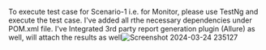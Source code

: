 To execute test case for Scenario-1 i.e. for Monitor, please use TestNg and execute the test case.
I've added all rthe necessary dependencies under POM.xml file.
I've Integrated 3rd party report generation plugin (Allure) as well, will attach the results as well![Screenshot 2024-03-24 235127](https://github.com/AnilkMengji/MyRepo/assets/164224043/eccfd6f9-5958-4b93-94f1-636234039363)
